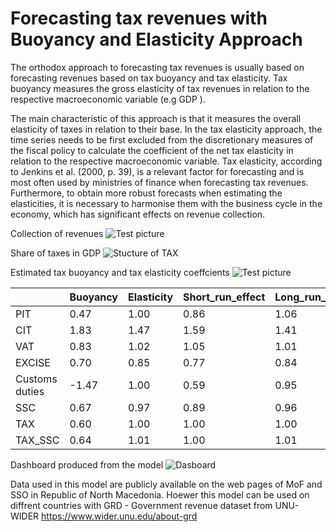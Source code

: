 # Forecasting tax revenues with Buoyancy and Elasticity Approach

The orthodox approach to forecasting tax revenues is usually based on forecasting revenues based on tax buoyancy and tax elasticity. Tax buoyancy measures the gross elasticity of tax revenues in relation to the respective macroeconomic variable (e.g GDP ). 

The main characteristic of this approach is that it measures the overall elasticity of taxes in relation to their base. In the tax elasticity approach, the time series needs to be first excluded from the discretionary measures of the fiscal policy to calculate the coefficient of the net tax elasticity in relation to the respective macroeconomic variable. Tax elasticity, according to Jenkins et al. (2000, p. 39), is a relevant factor for forecasting and is most often used by ministries of finance when forecasting tax revenues. Furthermore, to obtain more robust forecasts when estimating the elasticities, it is necessary to harmonise them with the business cycle in the economy, which has significant effects on revenue collection.

Collection of revenues
![Test picture](https://github.com/jordans78/Forecasting-tax-revenues/blob/main/Documentation/CollectionStructureOfRevenues.PNG)


Share of taxes in GDP
![Stucture of TAX](https://github.com/jordans78/Forecasting-tax-revenues/blob/main/Documentation/ShareOfGDP.png)


Estimated tax buoyancy and tax elasticity coeffcients
![Test picture](https://github.com/jordans78/Forecasting-tax-revenues/blob/main/Documentation/Coefficients.png)

|   	| Buoyancy 	| Elasticity 	| Short_run_effect 	| Long_run_effect 	| Error_correction_coefficient 	|
|---	|---	|---	|---	|---	|---	|
| PIT 	| 0.47 	| 1.00 	| 0.86 	| 1.06 	| -0.21 	|
| CIT 	| 1.83 	| 1.47 	| 1.59 	| 1.41 	| -0.59 	|
| VAT 	| 0.83 	| 1.02 	| 1.05 	| 1.01 	| -0.49 	|
| EXCISE 	| 0.70 	| 0.85 	| 0.77 	| 0.84 	| -0.71 	|
| Customs duties 	| -1.47 	| 1.00 	| 0.59 	| 0.95 	| -0.70 	|
| SSC 	| 0.67 	| 0.97 	| 0.89 	| 0.96 	| -1.14 	|
| TAX 	| 0.60 	| 1.00 	| 1.00 	| 1.00 	| -0.66 	|
| TAX_SSC 	| 0.64 	| 1.01 	| 1.00 	| 1.01 	| -0.88 	|


Dashboard produced from the model
![Dasboard](https://github.com/jordans78/Forecasting-tax-revenues/blob/main/Documentation/PIT.PNG)



Data used in this model are publicly available on the web pages of MoF and SSO in Republic of North Macedonia. Hoewer this model can be used on diffrent countries with 
GRD - Government revenue dataset from UNU-WIDER https://www.wider.unu.edu/about-grd

